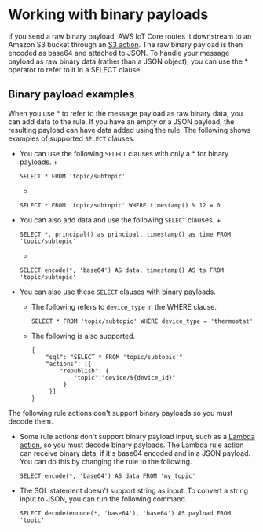 # Working with binary payloads<a name="binary-payloads"></a>

If you send a raw binary payload, AWS IoT Core routes it downstream to an Amazon S3 bucket through an [S3 action](https://docs.aws.amazon.com/iot/latest/developerguide/iot-rule-actions.html#s3-rule)\. The raw binary payload is then encoded as base64 and attached to JSON\. To handle your message payload as raw binary data \(rather than a JSON object\), you can use the \* operator to refer to it in a SELECT clause\. 

## Binary payload examples<a name="binary-payloads-examples"></a>

When you use \* to refer to the message payload as raw binary data, you can add data to the rule\. If you have an empty or a JSON payload, the resulting payload can have data added using the rule\. The following shows examples of supported `SELECT` clauses\.
+ You can use the following `SELECT` clauses with only a \* for binary payloads\.
  + 

    ```
    SELECT * FROM 'topic/subtopic'
    ```
  + 

    ```
    SELECT * FROM 'topic/subtopic' WHERE timestamp() % 12 = 0
    ```
+ You can also add data and use the following `SELECT` clauses\.
  + 

    ```
    SELECT *, principal() as principal, timestamp() as time FROM 'topic/subtopic'
    ```
  + 

    ```
    SELECT encode(*, 'base64') AS data, timestamp() AS ts FROM 'topic/subtopic'
    ```
+ You can also use these `SELECT` clauses with binary payloads\.
  + The following refers to `device_type` in the WHERE clause\.

    ```
    SELECT * FROM 'topic/subtopic' WHERE device_type = 'thermostat'
    ```
  + The following is also supported\.

    ```
    {
        "sql": "SELECT * FROM 'topic/subtopic'"
        "actions": [{
            "republish": {
                "topic":"device/${device_id}"
             }
         }]
    }
    ```

The following rule actions don't support binary payloads so you must decode them\.
+ Some rule actions don't support binary payload input, such as a [Lambda action](https://docs.aws.amazon.com/iot/latest/developerguide/iot-rule-actions.html#lambda-rule), so you must decode binary payloads\. The Lambda rule action can receive binary data, if it's base64 encoded and in a JSON payload\. You can do this by changing the rule to the following\.

  ```
  SELECT encode(*, 'base64') AS data FROM 'my_topic'
  ```
+ The SQL statement doesn't support string as input\. To convert a string input to JSON, you can run the following command\.

  ```
  SELECT decode(encode(*, 'base64'), 'base64') AS payload FROM 'topic'
  ```